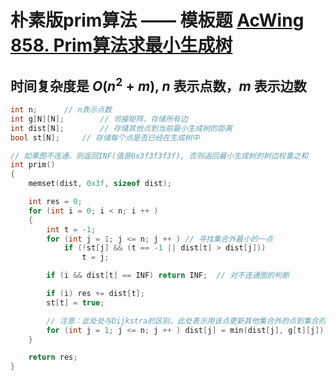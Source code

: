 # 朴素版prim算法 —— 模板题 [AcWing 858. Prim算法求最小生成树](https://www.acwing.com/problem/content/860/)

## 时间复杂度是 $O(n^2+m)$, $n$ 表示点数，$m$ 表示边数

```cpp
int n;      // n表示点数
int g[N][N];        // 邻接矩阵，存储所有边
int dist[N];        // 存储其他点到当前最小生成树的距离
bool st[N];     // 存储每个点是否已经在生成树中

// 如果图不连通，则返回INF(值是0x3f3f3f3f), 否则返回最小生成树的树边权重之和
int prim()
{
    memset(dist, 0x3f, sizeof dist);

    int res = 0;
    for (int i = 0; i < n; i ++ )
    {
        int t = -1;
        for (int j = 1; j <= n; j ++ ) // 寻找集合外最小的一点
            if (!st[j] && (t == -1 || dist[t] > dist[j]))
                t = j;

        if (i && dist[t] == INF) return INF;  // 对不连通图的判断

        if (i) res += dist[t];
        st[t] = true;

        // 注意：此处处与Dijkstra的区别，此处表示用该点更新其他集合外的点到集合的距离
        for (int j = 1; j <= n; j ++ ) dist[j] = min(dist[j], g[t][j]); 
    }

    return res;
}
```
